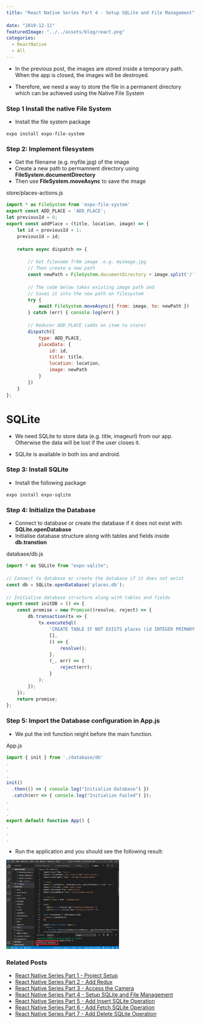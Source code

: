 ```yaml
---
title: "React Native Series Part 4 - Setup SQLite and File Management"

date: "2019-12-11"
featuredImage: "../../assets/blog/react.png"
categories:
  - ReactNative
  - All
---
```


- In the previous post, the images are stored inside a temporary path. When the app is closed, the images will be destroyed. 

- Therefore, we need a way to store the file in a permanent directory which can be achieved using the Native File System

### Step 1 Install the native File System

- Install the file system package

```expo install expo-file-system```

### Step 2: Implement filesystem

- Get the filename (e.g. myfile.jpg) of the image
- Create a new path to permamnent directory using **FileSystem.documentDirectory**
- Then use **FileSystem.moveAsync** to save the image

<div class="filename">store/places-actions.js</div>

```jsx
import * as FileSystem from 'expo-file-system'
export const ADD_PLACE = 'ADD_PLACE';
let previousId = 0;
export const addPlace = (title, location, image) => {
    let id = previousId + 1;
    previousId = id;

    return async dispatch => {

        // Get filename fr0m image .e.g. myimage.jpg
        // Then create a new path
        const newPath = FileSystem.documentDirectory + image.split('/').pop();;

        // The code below takes existing image path and
        // Saves it into the new path on filesystem
        try {
            await FileSystem.moveAsync({ from: image, to: newPath })
        } catch (err) { console.log(err) }

        // Reducer ADD_PLACE (adds an item to store)
        dispatch({
            type: ADD_PLACE,
            placeData: {
                id: id,
                title: title,
                location: location,
                image: newPath
            }
        })
    }
};
```

SQLite
======

- We need SQLite to store data (e.g. title, imageurl) from our app. Otherwise the data will be lost if the user closes it.

- SQLite is available in both ios and android.

### Step 3: Install SQLite

- Install the following package

```expo install expo-sqlite```

### Step 4: Initialize the Database

- Connect to database or create the database if it does not exist with **SQLite.openDatabase**
- Initialise database structure along with tables and fields inside **db.transtion**

<div class="filename">database/db.js</div>

```jsx
import * as SQLite from "expo-sqlite";

// Connect to database or create the database if it does not exist
const db = SQLite.openDatabase('places.db');

// Initialise database structure along with tables and fields
export const initDB = () => {
    const promise = new Promise((resolve, reject) => {
        db.transaction(tx => {
            tx.executeSql(
                'CREATE TABLE IF NOT EXISTS places (id INTEGER PRIMARY KEY NOT NULL, title TEXT NOT NULL, imageUri TEXT NOT NULL, address TEXT NOT NULL, lat REAL NOT NULL, lng REAL NOT NULL);',
                [],
                () => {
                    resolve();
                },
                (_, err) => {
                    reject(err);
                }
            );
        });
    });
    return promise;
};
```

### Step 5: Import the Database configuration in App.js

- We put the init function reight before the main function.


<div class="filename">App.js</div>

```jsx
import { init } from './database/db'
.
.
.
init()
  .then(() => { console.log("Initialize Database") })
  .catch(err => { console.log("Initialize Failed") });
.
.
.
export default function App() {
.
.
.
```

- Run the application and you should see the following result:

<img src="./result.png" alt="react-native-series-4" width="300"  /><br/>


### Related Posts

- [React Native Series Part 1 - Project Setup](/blog/react-native-series-1)
- [React Native Series Part 2 - Add Redux](/blog/react-native-series-2)
- [React Native Series Part 3 - Access the Camera](/blog/react-native-series-3)
- [React Native Series Part 4 - Setup SQLite and File Management](/blog/react-native-series-4)
- [React Native Series Part 5 - Add Insert SQLite Operation](/blog/react-native-series-5)
- [React Native Series Part 6 - Add Fetch SQLite Operation](/blog/react-native-series-6)
- [React Native Series Part 7 - Add Delete SQLite Operation](/blog/react-native-series-7)